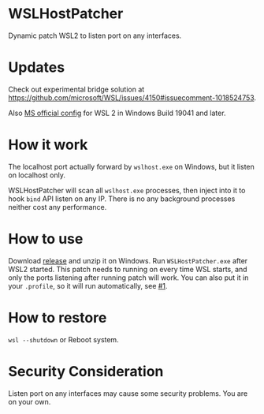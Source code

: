 # WSLHostPatcher
Dynamic patch WSL2 to listen port on any interfaces.

# Updates
Check out experimental bridge solution at https://github.com/microsoft/WSL/issues/4150#issuecomment-1018524753.

Also [MS official config](https://docs.microsoft.com/en-us/windows/wsl/wsl-config#configuration-setting-for-wslconfig) for WSL 2 in Windows Build 19041 and later.

# How it work
The localhost port actually forward by `wslhost.exe` on Windows, but it listen on localhost only.

WSLHostPatcher will scan all `wslhost.exe` processes, then inject into it to hook `bind` API  listen on any IP.
There is no any background processes neither cost any performance.

# How to use
Download [release](https://github.com/CzBiX/WSLHostPatcher/releases/latest) and unzip it on Windows. Run `WSLHostPatcher.exe` after WSL2 started.
This patch needs to running on every time WSL starts, and only the ports listening after running patch will work.
You can also put it in your `.profile`, so it will run automatically, see [#1](https://github.com/CzBiX/WSLHostPatcher/issues/1).

# How to restore
`wsl --shutdown` or Reboot system.

# Security Consideration
Listen port on any interfaces may cause some security problems. You are on your own.
